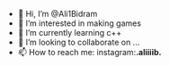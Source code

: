 - 👋 Hi, I’m @Ali1Bidram
- 👀 I’m interested in making games
- 🌱 I’m currently learning c++
- 💞️ I’m looking to collaborate on ...
- 📫 How to reach me: instagram:__.aliiiib.__ 

<!---
Ali1Bidram/Ali1Bidram is a ✨ special ✨ repository because its `README.md` (this file) appears on your GitHub profile.
You can click the Preview link to take a look at your changes.
--->
